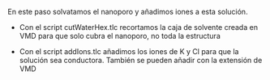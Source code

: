 En este paso solvatamos el nanoporo y añadimos iones a esta solución.

- Con el script cutWaterHex.tlc recortamos la caja de solvente creada en VMD para que solo cubra el nanoporo, no toda la estructura
  
- Con el script addIons.tlc añadimos los iones de K y Cl para que la solución sea conductora. También se pueden añadir con la extensión de VMD
